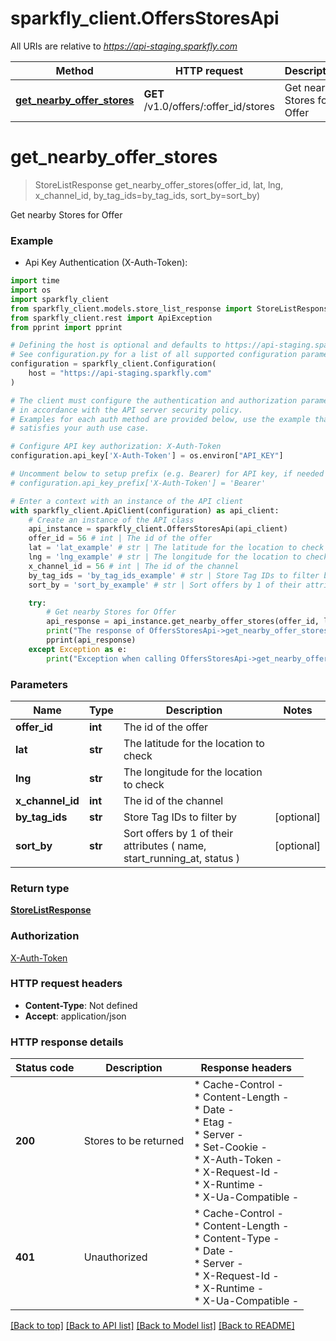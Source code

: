 # sparkfly_client.OffersStoresApi

All URIs are relative to *https://api-staging.sparkfly.com*

Method | HTTP request | Description
------------- | ------------- | -------------
[**get_nearby_offer_stores**](OffersStoresApi.md#get_nearby_offer_stores) | **GET** /v1.0/offers/:offer_id/stores | Get nearby Stores for Offer


# **get_nearby_offer_stores**
> StoreListResponse get_nearby_offer_stores(offer_id, lat, lng, x_channel_id, by_tag_ids=by_tag_ids, sort_by=sort_by)

Get nearby Stores for Offer

### Example

* Api Key Authentication (X-Auth-Token):
```python
import time
import os
import sparkfly_client
from sparkfly_client.models.store_list_response import StoreListResponse
from sparkfly_client.rest import ApiException
from pprint import pprint

# Defining the host is optional and defaults to https://api-staging.sparkfly.com
# See configuration.py for a list of all supported configuration parameters.
configuration = sparkfly_client.Configuration(
    host = "https://api-staging.sparkfly.com"
)

# The client must configure the authentication and authorization parameters
# in accordance with the API server security policy.
# Examples for each auth method are provided below, use the example that
# satisfies your auth use case.

# Configure API key authorization: X-Auth-Token
configuration.api_key['X-Auth-Token'] = os.environ["API_KEY"]

# Uncomment below to setup prefix (e.g. Bearer) for API key, if needed
# configuration.api_key_prefix['X-Auth-Token'] = 'Bearer'

# Enter a context with an instance of the API client
with sparkfly_client.ApiClient(configuration) as api_client:
    # Create an instance of the API class
    api_instance = sparkfly_client.OffersStoresApi(api_client)
    offer_id = 56 # int | The id of the offer
    lat = 'lat_example' # str | The latitude for the location to check
    lng = 'lng_example' # str | The longitude for the location to check
    x_channel_id = 56 # int | The id of the channel
    by_tag_ids = 'by_tag_ids_example' # str | Store Tag IDs to filter by (optional)
    sort_by = 'sort_by_example' # str | Sort offers by 1 of their attributes ( name, start_running_at, status ) (optional)

    try:
        # Get nearby Stores for Offer
        api_response = api_instance.get_nearby_offer_stores(offer_id, lat, lng, x_channel_id, by_tag_ids=by_tag_ids, sort_by=sort_by)
        print("The response of OffersStoresApi->get_nearby_offer_stores:\n")
        pprint(api_response)
    except Exception as e:
        print("Exception when calling OffersStoresApi->get_nearby_offer_stores: %s\n" % e)
```



### Parameters

Name | Type | Description  | Notes
------------- | ------------- | ------------- | -------------
 **offer_id** | **int**| The id of the offer | 
 **lat** | **str**| The latitude for the location to check | 
 **lng** | **str**| The longitude for the location to check | 
 **x_channel_id** | **int**| The id of the channel | 
 **by_tag_ids** | **str**| Store Tag IDs to filter by | [optional] 
 **sort_by** | **str**| Sort offers by 1 of their attributes ( name, start_running_at, status ) | [optional] 

### Return type

[**StoreListResponse**](StoreListResponse.md)

### Authorization

[X-Auth-Token](../README.md#X-Auth-Token)

### HTTP request headers

 - **Content-Type**: Not defined
 - **Accept**: application/json

### HTTP response details
| Status code | Description | Response headers |
|-------------|-------------|------------------|
**200** | Stores to be returned |  * Cache-Control -  <br>  * Content-Length -  <br>  * Date -  <br>  * Etag -  <br>  * Server -  <br>  * Set-Cookie -  <br>  * X-Auth-Token -  <br>  * X-Request-Id -  <br>  * X-Runtime -  <br>  * X-Ua-Compatible -  <br>  |
**401** | Unauthorized |  * Cache-Control -  <br>  * Content-Length -  <br>  * Content-Type -  <br>  * Date -  <br>  * Server -  <br>  * X-Request-Id -  <br>  * X-Runtime -  <br>  * X-Ua-Compatible -  <br>  |

[[Back to top]](#) [[Back to API list]](../README.md#documentation-for-api-endpoints) [[Back to Model list]](../README.md#documentation-for-models) [[Back to README]](../README.md)

